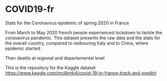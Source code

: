 # COVID19-fr
Stats for the Coronavirus epidemic of spring 2020 in France

From March to May 2020 french people experienced lockdown to tackle the coronavirus pandemic.
This dataset presents the raw data and the stats for the overall country, compared to neibouring Italy and to China, where epidemic started.

Then deatils at regional and departemental level

This is the repository for the Kaggle dataset
https://www.kaggle.com/mclikmb4/covid-19-in-france-track-and-predict
